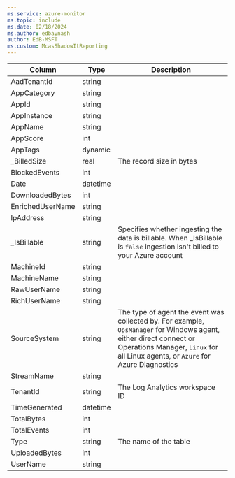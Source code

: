```yaml
---
ms.service: azure-monitor
ms.topic: include
ms.date: 02/18/2024
ms.author: edbaynash
author: EdB-MSFT
ms.custom: McasShadowItReporting
---
```



| Column | Type | Description |
|---|---|---|
| AadTenantId | string |   |
| AppCategory | string |   |
| AppId | string |   |
| AppInstance | string |   |
| AppName | string |   |
| AppScore | int |   |
| AppTags | dynamic |   |
| _BilledSize | real | The record size in bytes |
| BlockedEvents | int |   |
| Date | datetime |   |
| DownloadedBytes | int |   |
| EnrichedUserName | string |   |
| IpAddress | string |   |
| _IsBillable | string | Specifies whether ingesting the data is billable. When _IsBillable is `false` ingestion isn't billed to your Azure account |
| MachineId | string |   |
| MachineName | string |   |
| RawUserName | string |   |
| RichUserName | string |   |
| SourceSystem | string | The type of agent the event was collected by. For example, `OpsManager` for Windows agent, either direct connect or Operations Manager, `Linux` for all Linux agents, or `Azure` for Azure Diagnostics |
| StreamName | string |   |
| TenantId | string | The Log Analytics workspace ID |
| TimeGenerated | datetime |   |
| TotalBytes | int |   |
| TotalEvents | int |   |
| Type | string | The name of the table |
| UploadedBytes | int |   |
| UserName | string |   |
